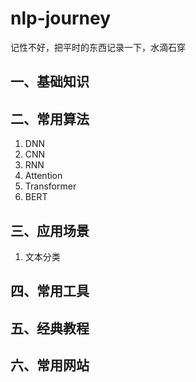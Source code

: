 # nlp-journey
记性不好，把平时的东西记录一下，水滴石穿



## 一、基础知识

## 二、常用算法
1. DNN
2. CNN
3. RNN
4. Attention
5. Transformer
6. BERT

## 三、应用场景
1. 文本分类

## 四、常用工具

## 五、经典教程

## 六、常用网站